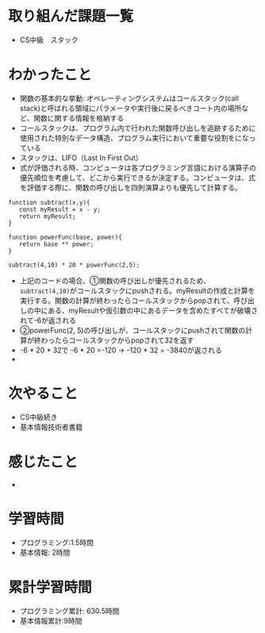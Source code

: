 # 取り組んだ課題一覧
- CS中級　スタック

# わかったこと
- 関数の基本的な挙動: オペレーティングシステムはコールスタック(call stack)と呼ばれる領域にパラメータや実行後に戻るべきコート内の場所など、関数に関する情報を格納する
- コールスタックは、プログラム内で行われた関数呼び出しを追跡するために使用された特別なデータ構造、プログラム実行において重要な役割をになっている
- スタックは、LIFO（Last In First Out）
- 式が評価される時、コンピュータは各プログラミング言語における演算子の優先順位を考慮して、どこから実行できるか決定する。コンピュータは、式を評価する際に、関数の呼び出しを四則演算よりも優先して計算する。
```
function subtract(x,y){
   const myResult = x - y;
   return myResult;
}
 
function powerFunc(base, power){
   return base ** power;
}
 
subtract(4,10) * 20 * powerFunc(2,5);
```
- 上記のコードの場合、①関数の呼び出しが優先されるため、`subtract(4,10)`がコールスタックにpushされる。myResultの作成と計算を実行する。関数の計算が終わったらコールスタックからpopされて、呼び出しの中にある、myResultや仮引数の中にあるデータを含めたすべてが破壊されて-6が返される
- ②powerFunc(2, 5)の呼び出しが、コールスタックにpushされて関数の計算が終わったらコールスタックからpopされて32を返す
- -6 * 20 * 32で -6 * 20 =-120 → -120 * 32 = -3840が返される
- 

# 次やること
- CS中級続き
- 基本情報技術者書籍

# 感じたこと
- 

# 学習時間
- プログラミング:1.5時間
- 基本情報: 2時間

# 累計学習時間
- プログラミング累計: 630.5時間
- 基本情報累計:9時間


